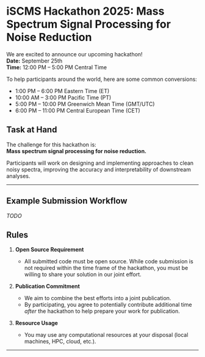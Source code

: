 # iSCMS Hackathon 2025: Mass Spectrum Signal Processing for Noise Reduction

We are excited to announce our upcoming hackathon!  
**Date:** September 25th  
**Time:** 12:00 PM – 5:00 PM Central Time  

To help participants around the world, here are some common conversions:
- 1:00 PM – 6:00 PM Eastern Time (ET)  
- 10:00 AM – 3:00 PM Pacific Time (PT)  
- 5:00 PM – 10:00 PM Greenwich Mean Time (GMT/UTC)  
- 6:00 PM – 11:00 PM Central European Time (CET)  

## Task at Hand
The challenge for this hackathon is:  
**Mass spectrum signal processing for noise reduction.**  

Participants will work on designing and implementing approaches to clean noisy spectra, improving the accuracy and interpretability of downstream analyses.

---

## Example Submission Workflow
*TODO*

## Rules
1. **Open Source Requirement**  
   - All submitted code must be open source. While code submission is not required within the time frame of the hackathon, you must be willing to share your solution in our joint effort.

2. **Publication Commitment**  
   - We aim to combine the best efforts into a joint publication.  
   - By participating, you agree to potentially contribute additional time *after* the hackathon to help prepare your work for publication.  

3. **Resource Usage**  
   - You may use any computational resources at your disposal (local machines, HPC, cloud, etc.).

---
